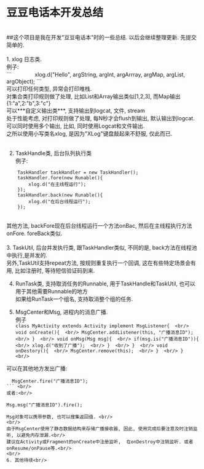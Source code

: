 # 豆豆电话本开发总结
<br/>
##这个项目是我在开发"豆豆电话本"时的一些总结. 以后会继续整理更新. 先提交简单的.<br/>
<br/>
1. xlog 日志类. <br/>
  例子:　<br/>
  ```
　　　　xlog.d("Hello", argString, argInt, argArrray, argMap, argList, argObject);
  ```
  <br/>
  可以打印任何类型, 异常会打印堆栈.<br/>
  对集合类打印规则做了处理, 比如List和Array输出类似[1,2,3], 而Map输出{1:"a",2:"b",3:"c"}<br/>
  可以***自定义输出类***, 支持输出到logcat, 文件, stream<br/>
  处于性能考虑, 对打印规则做了处理, 每N秒才会flush到输出, 默认输出到logcat.<br/>
  可以同时使用多个输出, 比如, 同时使用Logcat和文件输出.<br/>
  之所以使用小写类名xlog, 是因为"XLog"键盘敲起来不舒服, 仅此而已.<br/>
<br/>

2. TaskHandle类, 后台队列执行类<br/>
  例子:<br/>
  ```
      TaskHandler taskHandler = new TaskHandler();
      taskHandler.fore(new Runable(){
          xlog.d("在主线程运行");
      });
      taskHandler.back(new Runable(){
          xlog.d("在后台线程运行");
      });
  ``` 
  <br/>
  其他方法, backFore现在后台线程运行一个方法onBac, 然后在主线程执行方法onFore.  foreBack类似.<br/>
<br/>
3. TaskUtil, 后台并发执行类, 跟TaskHandler类似, 不同的是, back方法在线程池中执行,是并发的.<br/>
  另外,TaskUtil支持repeat方法, 按规则重复执行一个回调, 这在有些特定场景会有用, 比如注册时, 等待短信验证码到来. 

4. RunTask类, 支持取消任务的Runnable,  用于TaskHandle和TaskUtil,  也可以用于其他需要Runnable的地方<br/>
  如果给RunTask一个组名, 支持取消整个组的任务.<br/>
  
5. MsgCenter和Msg, 进程内的消息广播.<br/>
  例子<br/>
  `
  class MyActivity extends Activity implement MsgListener{  <br/>
      void onCreate(){  <br/>
          MsgCenter.addListener(this, "广播消息ID");  <br/>
      }  <br/>
      void onMsg(Msg msg){  <br/>
          if(msg.is("广播消息ID")){  <br/>
              xlog.d("收到了广播");  <br/>
          }  <br/>
      }  <br/>
      void onDestory(){  <br/>
          MsgCenter.remove(this);  <br/>
      }  <br/>
  }  <br/>
  ` 
  
  可以在其他地方发出广播:<br/>
  ```
    MsgCenter.fire("广播消息ID");
  ``` <br/>
  或者:<br/>
  ```
    Msg.msg("广播消息ID").fire();
  ``` <br/>
  Msg对象可以携带参数, 也可以搜集返回值. <br/>
  <br/>
  由于MsgCenter使用了静态数据结构来存储广播接收器, 因此, 使用完成后要注意及时注销监听, 以避免内存泄漏.<br/>
  建议在Activity或Fragment的onCreate中注册监听,  在onDestroy中注销监听. 或者onResume/onPause等.<br/>
  <br/>
6. 其他待续<br/>
